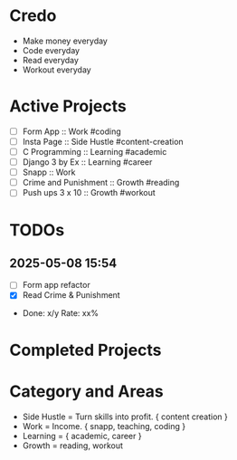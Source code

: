 # Credo
- Make money everyday
- Code everyday
- Read everyday
- Workout everyday

# Active Projects
- [ ] Form App :: Work #coding
- [ ] Insta Page :: Side Hustle #content-creation
- [ ] C Programming :: Learning #academic
- [ ] Django 3 by Ex :: Learning #career
- [ ] Snapp :: Work
- [ ] Crime and Punishment :: Growth #reading
- [ ] Push ups 3 x 10 :: Growth #workout

# TODOs
## 2025-05-08 15:54
- [ ] Form app refactor
- [x] Read Crime & Punishment
- Done: x/y Rate: xx%

# Completed Projects

# Category and Areas
- Side Hustle = Turn skills into profit. { content creation }
- Work = Income. { snapp, teaching, coding }
- Learning = { academic, career }
- Growth = reading, workout

